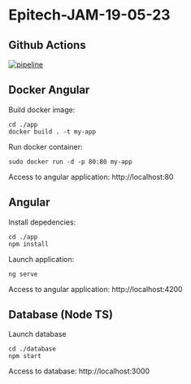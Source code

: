 # Epitech-JAM-19-05-23

## Github Actions
[![pipeline](https://github.com/xschahl/Epitech-JAM-19-05-23/actions/workflows/pipeline.yml/badge.svg?branch=main)](https://github.com/xschahl/Epitech-JAM-19-05-23/actions/workflows/pipeline.yml)

## Docker Angular

Build docker image:
```
cd ./app
docker build . -t my-app
```

Run docker container:
```
sudo docker run -d -p 80:80 my-app
```

Access to angular application:
http://localhost:80

## Angular

Install depedencies:
```
cd ./app
npm install
```

Launch application:
```
ng serve
```

Access to angular application:
http://localhost:4200

## Database (Node TS)

Launch database
```
cd ./database
npm start
```

Access to database:
http://localhost:3000
